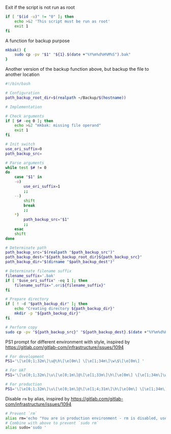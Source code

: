 Exit if the script is not run as root

```sh
if [ "$(id -u)" != "0" ]; then
	echo >&2 'This script must be run as root'
	exit 1
fi
```

A function for backup purpose

```sh
mkbak() {
	sudo cp -pv "$1" "${1}.$(date +"%Y%m%d%H%M%S").bak"
}
```

Another version of the backup function above, but backup the file to another location

```sh
#!/bin/bash

# Configuration
path_backup_root_dir=$(realpath ~/Backup/$(hostname))

# Implementation

# Check arguments
if [ $# -eq 0 ]; then
	echo >&2 "mkbak: missing file operand"
	exit 1
fi

# Init switch
use_ori_suffix=0
path_backup_src=

# Parse arguments
while test $# != 0
do
	case "$1" in
	-o)
		use_ori_suffix=1
		;;
	--)
		shift
		break
		;;
	*)
		path_backup_src="$1"
		;;
	esac
	shift
done

# Determinate path
path_backup_src="$(realpath "$path_backup_src")"
path_backup_dest="${path_backup_root_dir}${path_backup_src}"
path_backup_dir="$(dirname "$path_backup_dest")"

# Determinate filename suffix
filename_suffix='.bak'
if [ "$use_ori_suffix" -eq 1 ]; then
	filename_suffix=".ori${filename_suffix}"
fi

# Prepare directory
if [ ! -d "$path_backup_dir" ]; then
	echo "Creating directory ${path_backup_dir}"
	mkdir -p "${path_backup_dir}"
fi

# Perform copy
sudo cp -pv "${path_backup_src}" "${path_backup_dest}.$(date +"%Y%m%d%H%M%S")${filename_suffix}"
```

PS1 prompt for different environment with style, inspired by https://gitlab.com/gitlab-com/infrastructure/issues/1094

```sh
# For development
PS1='\[\e[0;1;32m\]\u@\h\[\e[0m\] \[\e[1;34m\]\w\$\[\e[0m\] '

# For UAT
PS1='\[\e[0;1;32m\]\u\[\e[0;1m\]@\[\e[1;33m\]\h\[\e[0m\] \[\e[1;34m\]\w\$\[\e[0m\] '

# For production
PS1='\[\e[0;1;32m\]\u\[\e[0;1m\]@\[\e[1;4;31m\]\h\[\e[0m\] \[\e[1;34m\]\w\$\[\e[0m\] '
```

Disable `rm` by alias, inspired by https://gitlab.com/gitlab-com/infrastructure/issues/1094

```sh
# Prevent `rm`
alias rm='echo "You are in production environment - rm is disabled, use trash or /bin/rm instead."'
# Combine with above to prevent `sudo rm`
alias sudo='sudo '
```
